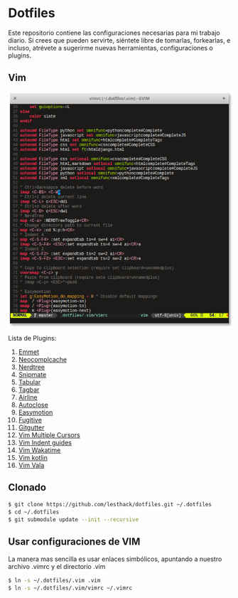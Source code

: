 # Dotfiles

Este repositorio contiene las configuraciones necesarias para mi trabajo diario.  Si crees que pueden servirte, siéntete libre de  tomarlas, forkearlas, e incluso, atrévete a sugerirme nuevas herramientas, configuraciones o plugins.

## Vim
![GVim on Elementary OS](.vim/gvim.png)

Lista de Plugins:

1. [Emmet](https://github.com/mattn/emmet-vim)
2. [Neocomplcache](https://github.com/Shougo/neocomplcache.vim)
3. [Nerdtree](https://github.com/scrooloose/nerdtree)
4. [Snipmate](https://github.com/garbas/vim-snipmate)
5. [Tabular](https://github.com/godlygeek/tabular)
6. [Tagbar](https://github.com/majutsushi/tagbar)
7. [Airline](https://github.com/bling/vim-airline)
8. [Autoclose](https://github.com/Townk/vim-autoclose)
9. [Easymotion](https://github.com/Lokaltog/vim-easymotion)
10. [Fugitive](https://github.com/tpope/vim-fugitive)
11. [Gitgutter](https://github.com/airblade/vim-gitgutter)
12. [Vim Multiple Cursors](https://github.com/terryma/vim-multiple-cursors)
13. [Vim Indent guides](https://github.com/nathanaelkane/vim-indent-guides)
14. [Vim Wakatime](https://github.com/wakatime/vim-wakatime)
15. [Vim kotlin](https://github.com/udalov/kotlin-vim)
16. [Vim Vala](https://github.com/arrufat/vala.vim)

## Clonado
```bash
$ git clone https://github.com/lesthack/dotfiles.git ~/.dotfiles
$ cd ~/.dotfiles
$ git submodule update --init --recursive
```

## Usar configuraciones de VIM
La manera mas sencilla es usar enlaces simbólicos, apuntando a nuestro archivo .vimrc y el directorio .vim
```bash
$ ln -s ~/.dotfiles/.vim .vim
$ ln -s ~/.dotfiles/.vim/vimrc ~/.vimrc
```

